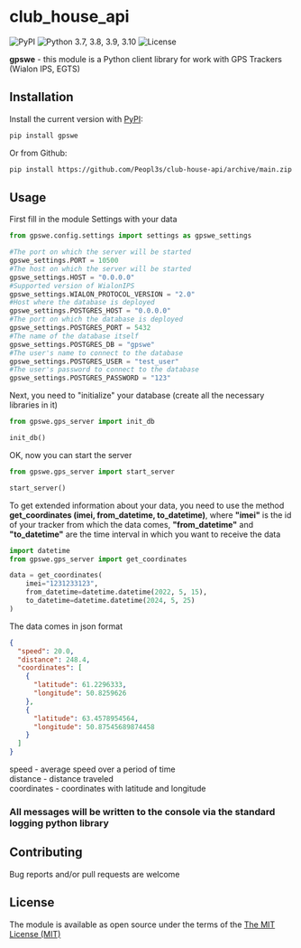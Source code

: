 # club_house_api

![PyPI](https://img.shields.io/pypi/v/clubhouse_api?color=orange) 
![Python 3.7, 3.8, 3.9, 3.10](https://img.shields.io/pypi/pyversions/clubhouse?color=blueviolet) 
![License](https://img.shields.io/pypi/l/clubhouse-api?color=blueviolet)

**gpswe** - this module is a Python client library for work with GPS Trackers (Wialon IPS, EGTS)


## Installation

Install the current version with [PyPI](https://pypi.org/project/clubhouse-api/):

```bash
pip install gpswe
```

Or from Github:
```bash
pip install https://github.com/Peopl3s/club-house-api/archive/main.zip
```

## Usage

First fill in the module Settings with your data

```python
from gpswe.config.settings import settings as gpswe_settings

#The port on which the server will be started
gpswe_settings.PORT = 10500
#The host on which the server will be started
gpswe_settings.HOST = "0.0.0.0"
#Supported version of WialonIPS
gpswe_settings.WIALON_PROTOCOL_VERSION = "2.0"
#Host where the database is deployed
gpswe_settings.POSTGRES_HOST = "0.0.0.0"
#The port on which the database is deployed
gpswe_settings.POSTGRES_PORT = 5432
#The name of the database itself
gpswe_settings.POSTGRES_DB = "gpswe"
#The user's name to connect to the database
gpswe_settings.POSTGRES_USER = "test_user"
#The user's password to connect to the database
gpswe_settings.POSTGRES_PASSWORD = "123"
```

Next, you need to "initialize" your database (create all the necessary libraries in it)

```python
from gpswe.gps_server import init_db

init_db()
```

OK, now you can start the server

```python
from gpswe.gps_server import start_server

start_server()
```

To get extended information about your data, you need to use the method **get_coordinates (imei, 
from_datetime, to_datetime)**, where **"imei"** is the id of your tracker from which the data comes, 
**"from_datetime"** and **"to_datetime"** are the time interval in which you want to receive the data

```python
import datetime
from gpswe.gps_server import get_coordinates

data = get_coordinates(
    imei="1231233123", 
    from_datetime=datetime.datetime(2022, 5, 15), 
    to_datetime=datetime.datetime(2024, 5, 25)
)
```

The data comes in json format

```json
{
  "speed": 20.0, 
  "distance": 248.4, 
  "coordinates": [
    {
      "latitude": 61.2296333, 
      "longitude": 50.8259626
    }, 
    {
      "latitude": 63.4578954564, 
      "longitude": 50.87545689874458
    }
  ]
}
```

speed - average speed over a period of time\
distance - distance traveled\
coordinates - coordinates with latitude and longitude

### All messages will be written to the console via the standard logging python library

## Contributing

Bug reports and/or pull requests are welcome


## License

The module is available as open source under the terms of the [The MIT License (MIT)](https://opensource.org/license/mit/)

